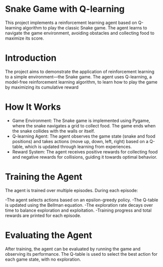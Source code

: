 # Snake Game with Q-learning

This project implements a reinforcement learning agent based on Q-learning algorithm to play the classic Snake game. The agent learns to navigate the game environment, avoiding obstacles and collecting food to maximize its score.

# Introduction
The project aims to demonstrate the application of reinforcement learning to a simple environment—the Snake game. The agent uses Q-learning, a model-free reinforcement learning algorithm, to learn how to play the game by maximizing its cumulative reward

# How It Works
- Game Environment: The Snake game is implemented using Pygame, where the snake navigates a grid to collect food. The game ends when the snake collides with the walls or itself.
- Q-learning Agent: The agent observes the game state (snake and food positions) and takes actions (move up, down, left, right) based on a Q-table, which is updated through learning from experiences.
- Reward System: The agent receives positive rewards for collecting food and negative rewards for collisions, guiding it towards optimal behavior.

# Training the Agent
The agent is trained over multiple episodes. During each episode:

-The agent selects actions based on an epsilon-greedy policy.
-The Q-table is updated using the Bellman equation.
-The exploration rate decays over time to balance exploration and exploitation.
-Training progress and total rewards are printed for each episode.

# Evaluating the Agent
After training, the agent can be evaluated by running the game and observing its performance. The Q-table is used to select the best action for each game state, with no exploration.

